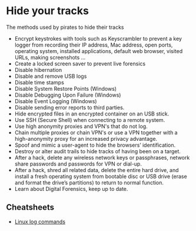 # Hide your tracks

The methods used by pirates to hide their tracks

* Encrypt keystrokes with tools such as Keyscrambler to prevent a key logger from recording their IP address, Mac address, open ports, operating system, installed applications, default web browser, visited URLs, making screenshots …
* Create a locked screen saver to prevent live forensics
* Disable hibernation
* Disable and remove USB logs
* Disable time stamps
* Disable System Restore Points (Windows)
* Disable Debugging Upon Failure (Windows)
* Disable Event Logging (Windows)
* Disable sending error reports to third parties.
* Hide encrypted files in an encrypted container on an USB stick.
* Use SSH (Secure Shell) when connecting to a remote system.
* Use high anonymity proxies and VPN's that do not log.
* Chain multiple proxies or chain VPN's or use a VPN together with a high-anonymity proxy for an increased privacy advantage.
* Spoof and mimic a user-agent to hide the browsers’ identification.
* Destroy or alter audit trails to hide tracks of having been on a target.
* After a hack, delete any wireless network keys or passphrases, network share passwords and passwords for VPN or dial-up.
* After a hack, shred all related data, delete the entire hard drive, and install a fresh operating system from bootable disc or USB drive (erase and format the drive’s partitions) to return to normal function.
* Learn about Digital Forensics, keep up to date.

## Cheatsheets

* [Linux log commands](https://tymyrddin.github.io/cheatsheets/docs/linux/Linux-log-commands.html)